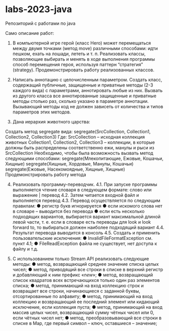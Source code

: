 # labs-2023-java
Репозиторий с работами по java

Само описание работ:

1.	В компьютерной игре герой (класс Hero) может перемещаться между двумя точками (метод move) различными способами: идти пешком, ехать на лошади, лететь и т. п. Реализовать классы, позволяющие выбирать и менять в ходе выполнения программы способ перемещения героя, используя паттерн “стратегия” (strategy). Продемонстрировать работу реализованных классов. 

2.	Написать аннотацию с целочисленным параметром. Создать класс, содержащий публичные, защищенные и приватные методы (2-3 каждого вида) с параметрами, аннотировать любые из них. Вызвать из другого класса все аннотированные защищенные и приватные методы столько раз, сколько указано в параметре аннотации. Вызывающий методы код не должен зависеть от количества и типов параметров этих методов.

3.	Дана иерархия животного царства:
 
Создать метод segregate вида:
segregate(SrcCollection, Collection1, Collection2, Collection3)
Где:
SrcCollection – исходная коллекция животных
Collection1, Collection2, Collection3 – коллекции, в которые должны быть распределены соответственно ежи, манулы и рыси из SrcCollection
Необходимо, чтобы была возможность вызвать метод следующими способами:
segregate(Млекопитающие, Ежовые, Кошачьи, Хищные)
segregate(Хищные, Хордовые, Манулы, Кошачьи)
segregate(Ежовые, Насекомоядные, Хищные, Хищные)
Продемонстрировать работу метода

4.	Реализовать программу-переводчик.
   4.1.	При запуске программы выполняется чтение словаря в следующем формате: слово или выражение | перевод
  	4.2.	Затем читается входной файл и выполняется перевод
  	4.3.	Перевод осуществляется по следующим правилам:
  	   ●	регистр букв игнорируется
  	   ●	если искомого слова нет в словаре – выводится без перевода
  	   ●	если есть несколько подходящих вариантов, выбирается вариант максимальной длиной левой части, т. е. если в словаре есть переводы для look и look forward to, то выбираться должен наиболее подходящий вариант
  	4.4.	Результат перевода выводится в консоль
  	4.5.	Создать и применить пользовательские исключения:
  	   ●	InvalidFileFormatException см. пункт 4.1;
  	   ●	FileReadException файла не существует, нет доступа к файлу и т.д.

5.	С использованием только Stream API реализовать следующие методы:
   ●	метод, возвращающий среднее значение списка целых чисел;
  	●	метод, приводящий все строки в списке в верхний регистр и добавляющий к ним префикс «_new_»;
  	●	метод, возвращающий список квадратов всех встречающихся только один раз элементов списка;
  	●	метод, принимающий на вход коллекцию строк и возвращает все строки, начинающиеся с заданной буквы, отсортированные по алфавиту;
  	●	метод, принимающий на вход коллекцию и возвращающий ее последний элемент или кидающий исключение, если коллекция пуста;
  	●	метод, принимающий на вход массив целых чисел, возвращающий сумму чётных чисел или 0, если чётных чисел нет;
  	●	метод, преобразовывающий все строки в списке в Map, где первый символ – ключ, оставшиеся – значение;
